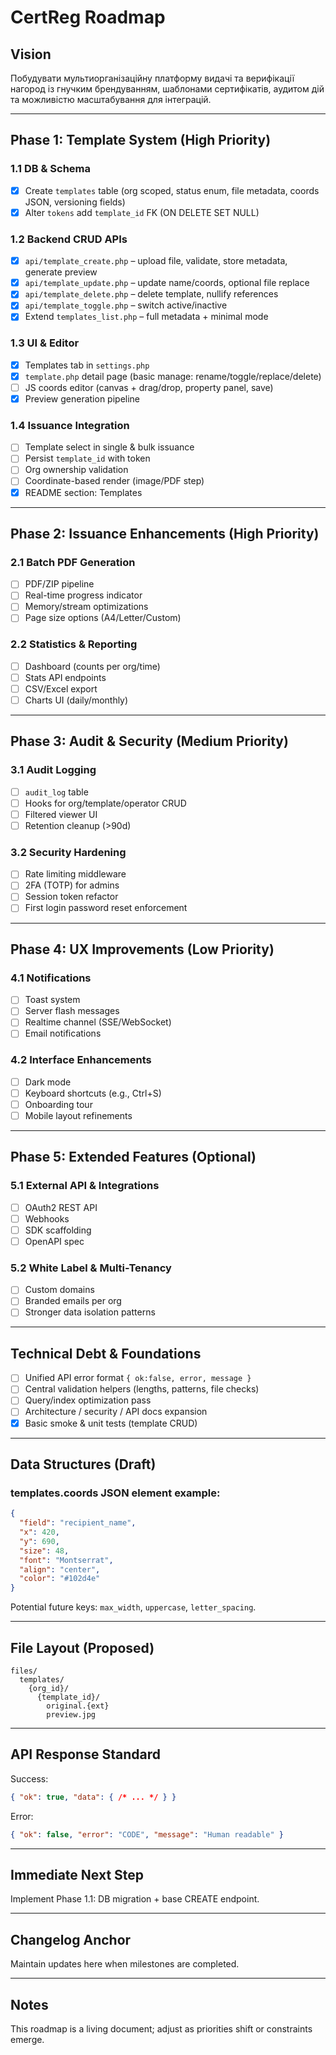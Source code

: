 # CertReg Roadmap

## Vision
Побудувати мультиорганізаційну платформу видачі та верифікації нагород із гнучким брендуванням, шаблонами сертифікатів, аудитом дій та можливістю масштабування для інтеграцій.

---
## Phase 1: Template System (High Priority)
### 1.1 DB & Schema
- [x] Create `templates` table (org scoped, status enum, file metadata, coords JSON, versioning fields)
- [x] Alter `tokens` add `template_id` FK (ON DELETE SET NULL)

### 1.2 Backend CRUD APIs
- [x] `api/template_create.php` – upload file, validate, store metadata, generate preview
- [x] `api/template_update.php` – update name/coords, optional file replace
- [x] `api/template_delete.php` – delete template, nullify references
- [x] `api/template_toggle.php` – switch active/inactive
- [x] Extend `templates_list.php` – full metadata + minimal mode

### 1.3 UI & Editor
- [x] Templates tab in `settings.php`
- [x] `template.php` detail page (basic manage: rename/toggle/replace/delete)
- [ ] JS coords editor (canvas + drag/drop, property panel, save)
- [x] Preview generation pipeline

### 1.4 Issuance Integration
- [ ] Template select in single & bulk issuance
- [ ] Persist `template_id` with token
- [ ] Org ownership validation
- [ ] Coordinate-based render (image/PDF step)
- [x] README section: Templates

---
## Phase 2: Issuance Enhancements (High Priority)
### 2.1 Batch PDF Generation
- [ ] PDF/ZIP pipeline
- [ ] Real-time progress indicator
- [ ] Memory/stream optimizations
- [ ] Page size options (A4/Letter/Custom)

### 2.2 Statistics & Reporting
- [ ] Dashboard (counts per org/time)
- [ ] Stats API endpoints
- [ ] CSV/Excel export
- [ ] Charts UI (daily/monthly)

---
## Phase 3: Audit & Security (Medium Priority)
### 3.1 Audit Logging
- [ ] `audit_log` table
- [ ] Hooks for org/template/operator CRUD
- [ ] Filtered viewer UI
- [ ] Retention cleanup (>90d)

### 3.2 Security Hardening
- [ ] Rate limiting middleware
- [ ] 2FA (TOTP) for admins
- [ ] Session token refactor
- [ ] First login password reset enforcement

---
## Phase 4: UX Improvements (Low Priority)
### 4.1 Notifications
- [ ] Toast system
- [ ] Server flash messages
- [ ] Realtime channel (SSE/WebSocket)
- [ ] Email notifications

### 4.2 Interface Enhancements
- [ ] Dark mode
- [ ] Keyboard shortcuts (e.g., Ctrl+S)
- [ ] Onboarding tour
- [ ] Mobile layout refinements

---
## Phase 5: Extended Features (Optional)
### 5.1 External API & Integrations
- [ ] OAuth2 REST API
- [ ] Webhooks
- [ ] SDK scaffolding
- [ ] OpenAPI spec

### 5.2 White Label & Multi-Tenancy
- [ ] Custom domains
- [ ] Branded emails per org
- [ ] Stronger data isolation patterns

---
## Technical Debt & Foundations
- [ ] Unified API error format `{ ok:false, error, message }`
- [ ] Central validation helpers (lengths, patterns, file checks)
- [ ] Query/index optimization pass
- [ ] Architecture / security / API docs expansion
- [x] Basic smoke & unit tests (template CRUD)

---
## Data Structures (Draft)
### templates.coords JSON element example:
```json
{
  "field": "recipient_name",
  "x": 420,
  "y": 690,
  "size": 48,
  "font": "Montserrat",
  "align": "center",
  "color": "#102d4e"
}
```
Potential future keys: `max_width`, `uppercase`, `letter_spacing`.

---
## File Layout (Proposed)
```
files/
  templates/
    {org_id}/
      {template_id}/
        original.{ext}
        preview.jpg
```

---
## API Response Standard
Success:
```json
{ "ok": true, "data": { /* ... */ } }
```
Error:
```json
{ "ok": false, "error": "CODE", "message": "Human readable" }
```

---
## Immediate Next Step
Implement Phase 1.1: DB migration + base CREATE endpoint.

---
## Changelog Anchor
Maintain updates here when milestones are completed.

---
## Notes
This roadmap is a living document; adjust as priorities shift or constraints emerge.
